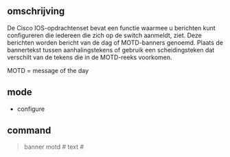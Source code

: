 ## omschrijving 
De Cisco IOS-opdrachtenset bevat een functie waarmee u berichten kunt configureren die iedereen die zich op de switch aanmeldt, ziet. Deze berichten worden bericht van de dag of MOTD-banners genoemd. Plaats de bannertekst tussen aanhalingstekens of gebruik een scheidingsteken dat verschilt van de tekens die in de MOTD-reeks voorkomen.

MOTD = message of the day 
## mode 
- configure 

## command 
> banner motd # text # 